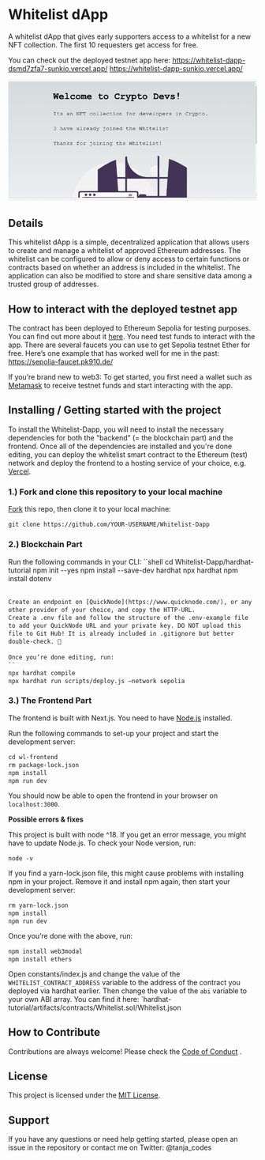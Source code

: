 # Whitelist dApp

A whitelist dApp that gives early supporters access to a whitelist for a new NFT collection. The first 10 requesters get access for free.

You can check out the deployed testnet app here: https://whitelist-dapp-dsmd7zfa7-sunkio.vercel.app/
https://whitelist-dapp-sunkio.vercel.app/

![Whitelist dApp Screenshot](wl-frontend/public/Whitelist-Dapp-Screenshot.png)

## Details
This whitelist dApp is a simple, decentralized application that allows users to create and manage a whitelist of approved Ethereum addresses. The whitelist can be configured to allow or deny access to certain functions or contracts based on whether an address is included in the whitelist. The application can also be modified to store and share sensitive data among a trusted group of addresses.

## How to interact with the deployed testnet app
The contract has been deployed to Ethereum Sepolia for testing purposes. You can find out more about it [here](https://sepolia.dev/).
You need test funds to interact with the app. There are several faucets you can use to get Sepolia testnet Ether for free. Here’s one example that has worked well for me in the past:
https://sepolia-faucet.pk910.de/

If you’re brand new to web3: To get  started, you first need a wallet such as [Metamask](https://metamask.io/) to receive testnet funds and start interacting with the app.

## Installing / Getting started with the project

To install the Whitelist-Dapp, you will need to install the necessary dependencies for both the “backend” (= the blockchain part) and the frontend. Once all of the dependencies are installed and you're done editing, you can deploy the whitelist smart contract to the Ethereum (test) network and deploy the frontend to a hosting service of your choice, e.g. [Vercel](https://vercel.com/).


### 1.) Fork and clone this repository to your local machine
[Fork](https://docs.github.com/en/get-started/quickstart/fork-a-repo) this repo, then clone it to your local machine:
``` shell
git clone https://github.com/YOUR-USERNAME/Whitelist-Dapp 
```

### 2.) Blockchain Part
Run the following commands in your CLI:
``shell
cd Whitelist-Dapp/hardhat-tutorial
npm init --yes
npm install --save-dev hardhat
npx hardhat
npm install dotenv
```

Create an endpoint on [QuickNode](https://www.quicknode.com/), or any other provider of your choice, and copy the HTTP-URL.
Create a .env file and follow the structure of the .env-example file to add your QuickNode URL and your private key. DO NOT upload this file to Git Hub! It is already included in .gitignore but better double-check. 🙂

Once you’re done editing, run:
``
npx hardhat compile 
npx hardhat run scripts/deploy.js –network sepolia
```

### 3.) The Frontend Part
The frontend is built with Next.js. You need to have [Node.js]() installed.

Run the following commands to set-up your project and start the development server:
``` shell
cd wl-frontend
rm package-lock.json
npm install
npm run dev
```
You should now be able to open the frontend in your browser on `localhost:3000`.


**Possible errors & fixes**

This project is built with node ^18. If you get an error message, you might have to update Node.js. To check your Node version, run:
``` shell
node -v
```
If you find a yarn-lock.json file, this might cause problems with installing npm in your project. Remove it and install npm again, then start your development server:
``` shell
rm yarn-lock.json
npm install
npm run dev
```

Once you’re done with the above, run:
``` shell
npm install web3modal
npm install ethers
```
Open constants/index.js and change the value of the `WHITELIST_CONTRACT_ADDRESS` variable to the address of the contract you deployed via hardhat earlier.
Then change the value of the `abi` variable to your own ABI array. You can find it here: `hardhat-tutorial/artifacts/contracts/Whitelist.sol/Whitelist.json


## How to Contribute
Contributions are always welcome! Please check the [Code of Conduct](https://github.com/Sunkio/.github/CODE_OF_CONDUCT.md) .

## License
This project is licensed under the [MIT License](./License.md).

## Support
If you have any questions or need help getting started, please open an issue in the repository or contact me on Twitter: @tanja_codes
